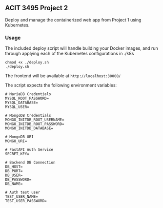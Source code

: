 ## ACIT 3495 Project 2

Deploy and manage the containerized web app from Project 1 using Kubernetes.

### Usage

The included deploy script will handle building your Docker images, and run through applying each of the Kubernetes
configurations in ./k8s 

```
chmod +x ./deploy.sh
./deploy.sh
```

The frontend will be available at ``http://localhost:30000/``

The script expects the following environment variables:

```
# MariaDB Credentials
MYSQL_ROOT_PASSWORD=
MYSQL_DATABASE=
MYSQL_USER=

# MongoDB Credentials
MONGO_INITDB_ROOT_USERNAME=
MONGO_INITDB_ROOT_PASSWORD=
MONGO_INITDB_DATABASE=

# MongoDB URI
MONGO_URI=

# FastAPI Auth Service
SECRET_KEY=

# Backend DB Connection
DB_HOST=
DB_PORT=
DB_USER=
DB_PASSWORD=
DB_NAME=

# Auth test user
TEST_USER_NAME=
TEST_USER_PASSWORD=
```